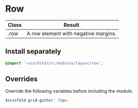 # Row

| Class         | Result                                          |
| ------------- | ----------------------------------------------- |
| .row          | A row element with negative margins.            |

## Install separately

```scss
@import '~scssfold/src/modules/layout/row';
```

## Overrides

Override the following variables before including the module.

```scss
$scssfold-grid-gutter: 20px;
```
